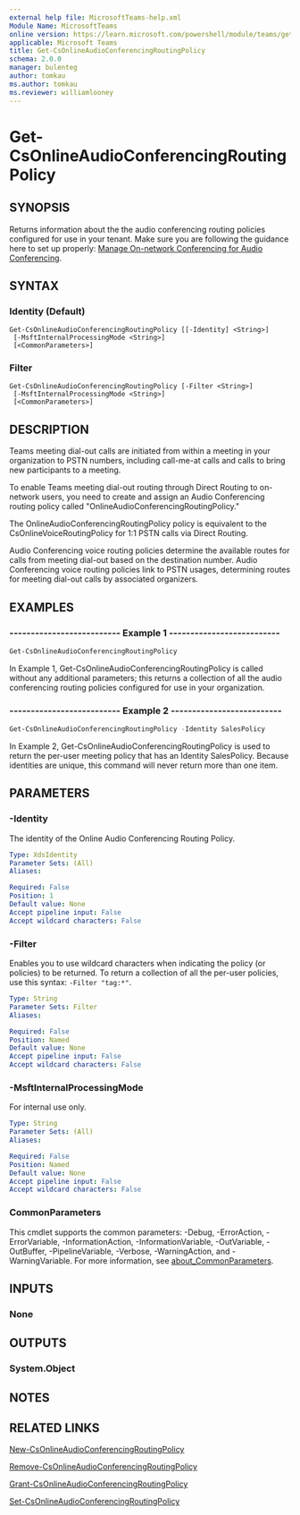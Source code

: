 ```yaml
---
external help file: MicrosoftTeams-help.xml
Module Name: MicrosoftTeams
online version: https://learn.microsoft.com/powershell/module/teams/get-csonlineaudioconferencingroutingpolicy
applicable: Microsoft Teams
title: Get-CsOnlineAudioConferencingRoutingPolicy
schema: 2.0.0
manager: bulenteg
author: tomkau
ms.author: tomkau
ms.reviewer: williamlooney
---
```


# Get-CsOnlineAudioConferencingRoutingPolicy

## SYNOPSIS
Returns information about the the audio conferencing routing policies configured for use in your tenant. Make sure you are following the guidance here to set up properly: [Manage On-network Conferencing for Audio Conferencing](https://learn.microsoft.com/microsoftteams/audio-conferencing-on-network).

## SYNTAX

### Identity (Default)

```
Get-CsOnlineAudioConferencingRoutingPolicy [[-Identity] <String>]
 [-MsftInternalProcessingMode <String>]
 [<CommonParameters>]
```

### Filter

```
Get-CsOnlineAudioConferencingRoutingPolicy [-Filter <String>]
 [-MsftInternalProcessingMode <String>]
 [<CommonParameters>]
```

## DESCRIPTION
Teams meeting dial-out calls are initiated from within a meeting in your organization to PSTN numbers, including call-me-at calls and calls to bring new participants to a meeting.

To enable Teams meeting dial-out routing through Direct Routing to on-network users, you need to create and assign an Audio Conferencing routing policy called "OnlineAudioConferencingRoutingPolicy."

The OnlineAudioConferencingRoutingPolicy policy is equivalent to the CsOnlineVoiceRoutingPolicy for 1:1 PSTN calls via Direct Routing.

Audio Conferencing voice routing policies determine the available routes for calls from meeting dial-out based on the destination number. Audio Conferencing voice routing policies link to PSTN usages, determining routes for meeting dial-out calls by associated organizers.

## EXAMPLES

### -------------------------- Example 1 --------------------------
```powershell
Get-CsOnlineAudioConferencingRoutingPolicy
```

In Example 1, Get-CsOnlineAudioConferencingRoutingPolicy is called without any additional parameters; this returns a collection of all the audio conferencing routing policies configured for use in your organization.

### -------------------------- Example 2 --------------------------
```powershell
Get-CsOnlineAudioConferencingRoutingPolicy -Identity SalesPolicy
```

In Example 2, Get-CsOnlineAudioConferencingRoutingPolicy is used to return the per-user meeting policy that has an Identity SalesPolicy.
Because identities are unique, this command will never return more than one item.

## PARAMETERS

### -Identity
The identity of the Online Audio Conferencing Routing Policy.

```yaml
Type: XdsIdentity
Parameter Sets: (All)
Aliases:

Required: False
Position: 1
Default value: None
Accept pipeline input: False
Accept wildcard characters: False
```

### -Filter
Enables you to use wildcard characters when indicating the policy (or policies) to be returned. To return a collection of all the per-user policies, use this syntax: `-Filter "tag:*"`.

```yaml
Type: String
Parameter Sets: Filter
Aliases:

Required: False
Position: Named
Default value: None
Accept pipeline input: False
Accept wildcard characters: False
```

### -MsftInternalProcessingMode

For internal use only.

```yaml
Type: String
Parameter Sets: (All)
Aliases:

Required: False
Position: Named
Default value: None
Accept pipeline input: False
Accept wildcard characters: False
```

### CommonParameters
This cmdlet supports the common parameters: -Debug, -ErrorAction, -ErrorVariable, -InformationAction, -InformationVariable, -OutVariable, -OutBuffer, -PipelineVariable, -Verbose, -WarningAction, and -WarningVariable. For more information, see [about_CommonParameters](http://go.microsoft.com/fwlink/?LinkID=113216).

## INPUTS

### None

## OUTPUTS

### System.Object

## NOTES

## RELATED LINKS
[New-CsOnlineAudioConferencingRoutingPolicy](https://learn.microsoft.com/powershell/module/teams/new-csonlineaudioconferencingroutingpolicy)

[Remove-CsOnlineAudioConferencingRoutingPolicy](https://learn.microsoft.com/powershell/module/teams/remove-csonlineaudioconferencingroutingpolicy)

[Grant-CsOnlineAudioConferencingRoutingPolicy](https://learn.microsoft.com/powershell/module/teams/grant-csonlineaudioconferencingroutingpolicy)

[Set-CsOnlineAudioConferencingRoutingPolicy](https://learn.microsoft.com/powershell/module/teams/set-csonlineaudioconferencingroutingpolicy)
